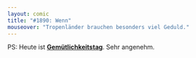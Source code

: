 ```yaml
---
layout: comic
title: "#1890: Wenn"
mouseover: "Tropenländer brauchen besonders viel Geduld."
---
```


PS:
Heute ist <a href="http://www.fonflatter.de/kalender"><strong>Gemütlichkeitstag</strong></a>. Sehr angenehm. 
